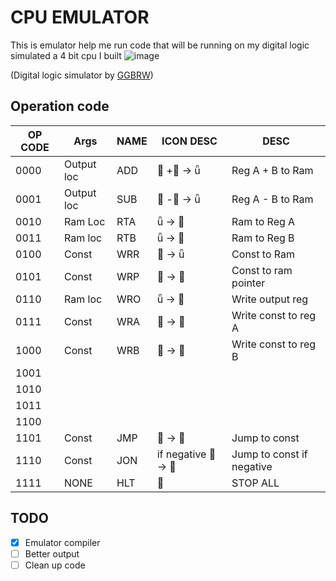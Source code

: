 # CPU EMULATOR
This is emulator help me run code that will be running on my digital logic simulated a 4 bit cpu I built
![image](https://github.com/newor0599/worline-emu/assets/114163256/2624d419-00fc-4c40-91cf-8748621f124b)

(Digital logic simulator by [GGBRW](https://github.com/GGBRW/BOOLR))

## Operation code
| OP CODE | Args       | NAME | ICON DESC          | DESC
| ------- | ---------- | ---- | ------------------ | --------------------------|
| 0000    | Output loc | ADD  | 󰬈 +󰬉  ->          | Reg A + B to Ram          |
| 0001    | Output loc | SUB  | 󰬈 -󰬉  ->          | Reg A - B to Ram          |
| 0010    | Ram Loc       | RTA  |   -> 󰬈             | Ram to Reg A              |
| 0011    | Ram loc     | RTB  |   -> 󰬉             | Ram to Reg B              |
| 0100    | Const      | WRR  |   ->              | Const to Ram              |
| 0101    | Const      | WRP  |   -> 󰕟             | Const to ram pointer      |
| 0110    | Ram loc    | WRO  |   ->              | Write output reg          |
| 0111    | Const      | WRA  |   ->  󰬈            | Write const to reg A      |
| 1000    | Const      | WRB  |   ->  󰬉            | Write const to reg B     |
| 1001    |            |      |                    |                           |
| 1010    |            |      |                    |                           |
| 1011    |            |      |                    |                           |
| 1100    |            |      |                    |                           |
| 1101    | Const      | JMP  |  -> 󰆙             | Jump to const             |
| 1110    | Const      | JON  | if negative  -> 󰆙 | Jump to const if negative |
| 1111    | NONE       | HLT  |                   | STOP ALL                  |

## TODO
- [x] Emulator compiler
- [ ] Better output
- [ ] Clean up code

